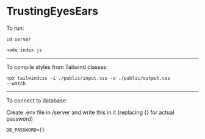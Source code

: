 # TrustingEyesEars
To run:

<code>cd server</code>

<code>node index.js </code>

---

To compile styles from Tailwind classes:

<code>npx tailwindcss -i ./public/input.css -o ./public/output.css --watch</code>

---

To connect to database:

Create .env file in /server and write this in it (replacing {} for actual password)

<code>DB_PASSWORD={}</code>

